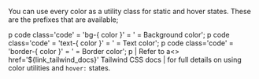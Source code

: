 You can use every color as a utility class for static and hover states. These are the prefixes that are available;

p
  code class='code' = 'bg-{ color }'
  = '   =   Background color';
p
  code class='code' = 'text-{ color }'
  = '   =   Text color';
p
  code class='code' = 'border-{ color }'
  = '   =   Border color';
p
  | Refer to
  a<> href='${link_tailwind_docs}' Tailwind CSS docs
  | for full details on using color utilities and <code>hover:</code> states.